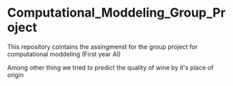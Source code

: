 # Computational_Moddeling_Group_Project
This repository cointains the assingmenst for the group project for computational moddeling (First year AI)

Among other thing we tried to predict the quality of wine by it's place of origin

